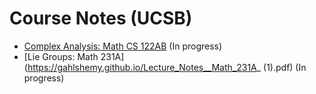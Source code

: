 # Course Notes (UCSB)

* [Complex Analysis: Math CS 122AB](https://gahlshemy.github.io/Complex_Analysis_Notes__Math_CS_122AB_.pdf) (In progress)
* [Lie Groups: Math 231A](https://gahlshemy.github.io/Lecture_Notes__Math_231A_ (1).pdf) (In progress)
